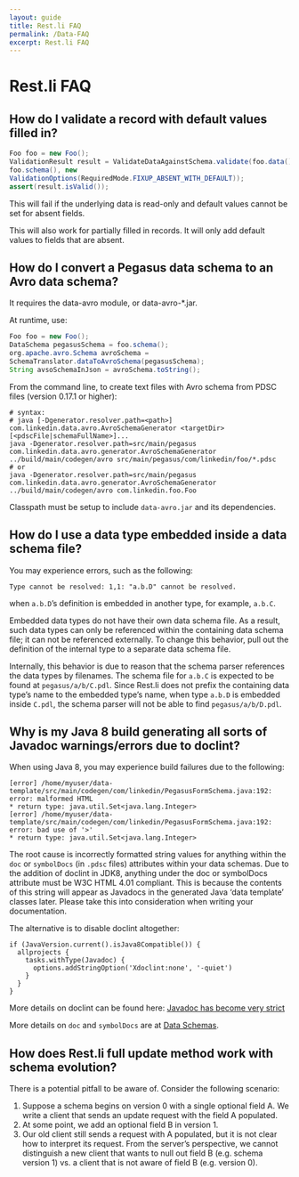 ```yaml
---
layout: guide
title: Rest.li FAQ
permalink: /Data-FAQ
excerpt: Rest.li FAQ
---
```


# Rest.li FAQ


## How do I validate a record with default values filled in?

```java  
Foo foo = new Foo();  
ValidationResult result = ValidateDataAgainstSchema.validate(foo.data(),
foo.schema(), new
ValidationOptions(RequiredMode.FIXUP_ABSENT_WITH_DEFAULT));  
assert(result.isValid());  
```

This will fail if the underlying data is read-only and default values
cannot be set for absent fields.

This will also work for partially filled in records. It will only add
default values to fields that are absent.

## How do I convert a Pegasus data schema to an Avro data schema?

It requires the data-avro module, or data-avro-\*.jar.

At runtime, use:

```java  
Foo foo = new Foo();  
DataSchema pegasusSchema = foo.schema();  
org.apache.avro.Schema avroSchema =
SchemaTranslator.dataToAvroSchema(pegasusSchema);  
String avsoSchemaInJson = avroSchema.toString();  
```

From the command line, to create text files with Avro schema from PDSC
files (version 0.17.1 or higher):

```
# syntax:
# java [-Dgenerator.resolver.path=<path>] com.linkedin.data.avro.AvroSchemaGenerator <targetDir> [<pdscFile|schemaFullName>]...
java -Dgenerator.resolver.path=src/main/pegasus com.linkedin.data.avro.generator.AvroSchemaGenerator ../build/main/codegen/avro src/main/pegasus/com/linkedin/foo/*.pdsc
# or
java -Dgenerator.resolver.path=src/main/pegasus com.linkedin.data.avro.generator.AvroSchemaGenerator ../build/main/codegen/avro com.linkedin.foo.Foo
```

Classpath must be setup to include `data-avro.jar` and its dependencies.

## How do I use a data type embedded inside a data schema file?

You may experience errors, such as the
    following:

```Type cannot be resolved: 1,1: "a.b.D" cannot be resolved.```

when ```a.b.D```’s definition is embedded in another type, for
example, ```a.b.C```.

Embedded data types do not have their own data schema file. As a result, such
data types can only be referenced within the containing data schema file; it can
not be referenced externally. To change this behavior, pull out the
definition of the internal type to a separate data schema file.

Internally, this behavior is due to reason that the schema parser
references the data types by filenames. The schema file for `a.b.C`
is expected to be found at `pegasus/a/b/C.pdl`. Since Rest.li
does not prefix the containing data type’s name to the embedded type’s
name, when type `a.b.D` is embedded inside `C.pdl`, the
schema parser will not be able to find `pegasus/a/b/D.pdl`.

## Why is my Java 8 build generating all sorts of Javadoc warnings/errors due to doclint?

When using Java 8, you may experience build failures due to the
following:

```
[error] /home/myuser/data-template/src/main/codegen/com/linkedin/PegasusFormSchema.java:192: error: malformed HTML
* return type: java.util.Set<java.lang.Integer>
[error] /home/myuser/data-template/src/main/codegen/com/linkedin/PegasusFormSchema.java:192: error: bad use of '>'
* return type: java.util.Set<java.lang.Integer>
```

The root cause is incorrectly formatted string values for anything
within the `doc` or `symbolDocs` (in `.pdsc` files) attributes within your data schemas. Due to
the addition of doclint in JDK8, anything under the doc or symbolDocs
attribute must be W3C HTML 4.01 compliant. This is because the contents
of this string will appear as Javadocs in the generated Java ‘data
template’ classes later. Please take this into consideration when
writing your documentation.

The alternative is to disable doclint altogether:

```  
if (JavaVersion.current().isJava8Compatible()) {
  allprojects {
    tasks.withType(Javadoc) {
      options.addStringOption('Xdoclint:none', '-quiet')
    }
  }
}
```

More details on doclint can be found here: [Javadoc has become very
strict](http://stackoverflow.com/questions/22528767/jdk8-and-javadoc-has-become-very-strict)

More details on `doc` and `symbolDocs` are at [Data Schemas](/rest.li/pdl_syntax).

## How does Rest.li full update method work with schema evolution?

There is a potential pitfall to be aware of. Consider the following
scenario:

1.  Suppose a schema begins on version 0 with a single optional field A.
    We write a client that sends an update request with the field A
    populated.
2.  At some point, we add an optional field B in version 1.
3.  Our old client still sends a request with A populated, but it is not
    clear how to interpret its request. From the server’s perspective,
    we cannot distinguish a new client that wants to null out field B
    (e.g. schema version 1) vs. a client that is not aware of field B
    (e.g. version 0).
